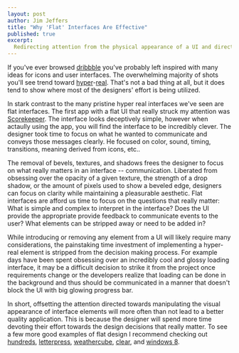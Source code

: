 ```yaml
---
layout: post
author: Jim Jeffers
title: "Why 'Flat' Interfaces Are Effective"
published: true
excerpt:
  Redirecting attention from the physical appearance of a UI and directing it toward how it actually works will result in better designs.
---
```


If you've ever browsed [dribbble](http://dribbble.com) you've probably left inspired with many ideas for icons and user interfaces. The overwhelming majority of shots you'll see trend toward [hyper](http://dribbble.com/shots/902906-Travel-Magazine?list=popular&offset=44)-[real](http://dribbble.com/shots/902104-Melting-Reflections?list=popular&offset=7). That's not a bad thing at all, but it does tend to show where most of the designers' effort is being utilized.

In stark contrast to the many pristine hyper real interfaces we've seen are flat interfaces. The first app with a flat UI that really struck my attention was [Scorekeeper](http://www.youtube.com/watch?v=sXqXpwyBI1k). The interface looks deceptively simple, however when actaully using the app, you will find the interface to be incredibly clever. The designer took time to focus on what he wanted to communicate and conveys those messages clearly. He focused on color, sound, timing, transitions, meaning derived from icons, etc.. 

The removal of bevels, textures, and shadows frees the designer to focus on what really matters in an interface -- communication. Liberated from obsessing over the opacity of a given texture, the strength of a drop shadow, or the amount of pixels used to show a beveled edge, designers can focus on clarity while maintaining a pleasurable aesthetic. Flat interfaces are afford us time to focus on the questions that really matter: What is simple and complex to interpret in the interface? Does the UI provide the appropriate provide feedback to communicate events to the user? What elements can be stripped away or need to be added in?

While introducing or removing any element from a UI will likely require many considerations, the painstaking time investment of implementing a hyper-real element is stripped from the decision making process. For example days have been spent obsessing over an incredibly cool and glossy loading interface, it may be a difficult decision to strike it from the project once requirements change or the developers realize that loading can be done in the background and thus should be communicated in a manner that doesn't block the UI with big glowing progress bar.

In short, offsetting the attention directed towards manipulating the visual appearance of interface elements will more often than not lead to a better quality application. This is because the designer will spend more time devoting their effort towards the design decisions that really matter. To see a few more good examples of flat design I recommend checking out [hundreds](https://itunes.apple.com/us/app/id493536432?mt=8), [letterpress](https://itunes.apple.com/us/app/letterpress-word-game/id526619424?mt=8), [weathercube](https://itunes.apple.com/us/app/weathercube-gestural-weather/id555306679?mt=8), [clear](http://www.realmacsoftware.com/clear/), and [windows 8](http://windows.microsoft.com/en-US/windows-8/meet).